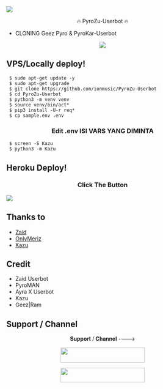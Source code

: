 <img src="https://telegra.ph//file/64202f501f38a39b1a8ca.jpg">

<p align="center"> 🔥 PyroZu-Userbot 🔥 </p>

- CLONING Geez Pyro & PyroKar-Userbot

<p align="center">
    <a href="https://www.python.org/" alt="made-with-python"> <img src="https://img.shields.io/badge/Made%20with-Python-black.svg?style=flat-square&logo=python&logoColor=blue&color=red" /></a>


## VPS/Locally deploy!
```console
 $ sudo apt-get update -y
 $ sudo apt-get upgrade
 $ git clone https://github.com/ionmusic/PyroZu-Userbot
 $ cd PyroZu-Userbot
 $ python3 -m venv venv
 $ source venv/bin/act*
 $ pip3 install -U-r req*
 $ cp sample.env .env
```

<h3 align="center">
   Edit <b>.env</b> ISI VARS YANG DIMINTA
</h3>

```console
 $ screen -S Kazu
 $ python3 -m Kazu
```

## Heroku Deploy!
<h3 align="center">Click The Button</h3>
<a href="https://heroku.com/deploy?template=https://github.com/ragnarobot/lily-Userbot"><img src="https://www.herokucdn.com/deploy/button.svg"></a>
</div>


## Thanks to 
- [Zaid](https://github.com/ITZ-ZAID)
- [OnlyMeriz](https://github.com/Onlymeriz)
- [Kazu](https://github.com/ionmusic)

## Credit 
- Zaid Userbot
- PyroMAN
- Ayra X Userbot
- Kazu
- Geez|Ram

## Support / Channel

<p align="center">𝐒𝐮𝐩𝐩𝐨𝐫𝐭 / 𝐂𝐡𝐚𝐧𝐧𝐞𝐥 ----> </p>

<p align="center"><a href="https://t.me/Html12text"><img src="https://img.shields.io/badge/ᴛᴇʟᴇɢʀᴀᴍ-Channel-black?&style=for-the-badge&logo=telegram" width="220" height="38.45"></a></p>
<p align="center"><a href="https://t.me/kazusupportgrp"><img src="https://img.shields.io/badge/ᴛᴇʟᴇɢʀᴀᴍ-𝐒𝐮𝐩𝐩𝐨𝐫𝐭-black?&style=for-the-badge&logo=telegram" width="220" height="38.45"></a></p>
